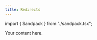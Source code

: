 ```yaml
---
title: Redirects
---
```


import { Sandpack } from "./sandpack.tsx";

<Sandpack>

Your content here.

</Sandpack>
